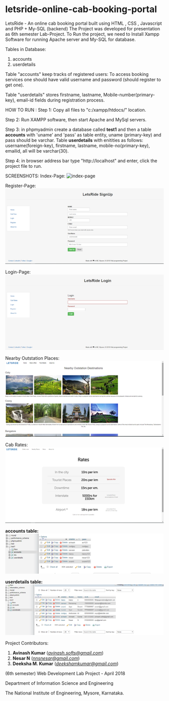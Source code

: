 # letsride-online-cab-booking-portal
LetsRide - An online cab booking portal built using HTML , CSS , Javascript and PHP + My-SQL (backend)
The Project was developed for presentation as 6th semester Lab-Project. 
To Run the project, we need to Install Xampp Software for running Apache server and My-SQL for database.

Tables in Database:
1. accounts
2. userdetails

Table "accounts" keep tracks of registered users:
To access booking services one should have valid username and password (should register to get one).

Table "userdetails" stores firstname, lastname, Mobile-number(primary-key), email-id fields during registration process.


HOW TO RUN :
Step 1: Copy all files to "c:/xampp/htdocs/" location.

Step 2: Run XAMPP software, then start Apache and MySql servers.

Step 3: in phpmyadmin create a database called **test1** and then a table **accounts** with 'uname' and 'pass' as table entity, uname (primary-key) and pass should be varchar.
Table **userdetails** with enitities as follows: username(foreign-key), firstname, lastname, mobile-no(primary-key), emailid, all will be varchar(30).

Step 4: in browser address bar type "http://localhost" and enter, click the project file to run.


SCREENSHOTS:
Index-Page:
![index-page](https://github.com/avinashav/letsride-online-cab-booking-portal/blob/master/screenshot/index%20page.png)

Register-Page:
![Register-Page](https://github.com/avinashav/letsride-online-cab-booking-portal/blob/master/screenshot/signup.png)


Login-Page:
![login-page](https://github.com/avinashav/letsride-online-cab-booking-portal/blob/master/screenshot/login.png)

Nearby Outstation Places:
![Outstation-Places](https://github.com/avinashav/letsride-online-cab-booking-portal/blob/master/screenshot/places1.png)

Cab Rates:
![rates](https://github.com/avinashav/letsride-online-cab-booking-portal/blob/master/screenshot/cab-rates-page.png)

**accounts table:**
![accounts-info](https://github.com/avinashav/letsride-online-cab-booking-portal/blob/master/screenshot/accounts.png)

**userdetails table:**
![users-info](https://github.com/avinashav/letsride-online-cab-booking-portal/blob/master/screenshot/userdetails.png)


Project Contributors:
1. **Avinash Kumar** (*avinash.softs@gmail.com*)
2. **Nesar N** (*nnsnesar@gmail.com*)
3. **Deeksha M. Kumar** (*deekshamkumar@gmail.com*)

(6th semester) Web Development Lab Project - April 2018

Department of Information Science and Engineering

The National Institute of Engineering, Mysore, Karnataka.
